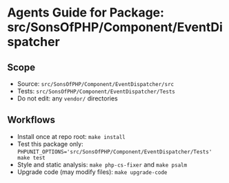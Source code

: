 # Agents Guide for Package: src/SonsOfPHP/Component/EventDispatcher

## Scope

- Source: `src/SonsOfPHP/Component/EventDispatcher/src`
- Tests: `src/SonsOfPHP/Component/EventDispatcher/Tests`
- Do not edit: any `vendor/` directories

## Workflows

- Install once at repo root: `make install`
- Test this package only: `PHPUNIT_OPTIONS='src/SonsOfPHP/Component/EventDispatcher/Tests' make test`
- Style and static analysis: `make php-cs-fixer` and `make psalm`
- Upgrade code (may modify files): `make upgrade-code`

